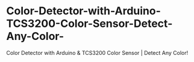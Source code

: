# Color-Detector-with-Arduino-TCS3200-Color-Sensor-Detect-Any-Color-
Color Detector with Arduino &amp; TCS3200 Color Sensor | Detect Any Color!
